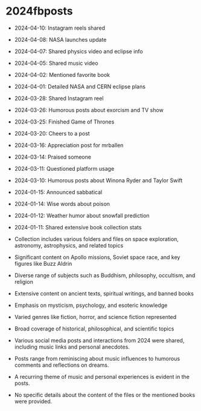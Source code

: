 # 2024fbposts

- 2024-04-10: Instagram reels shared
- 2024-04-08: NASA launches update
- 2024-04-07: Shared physics video and eclipse info
- 2024-04-05: Shared music video
- 2024-04-02: Mentioned favorite book
- 2024-04-01: Detailed NASA and CERN eclipse plans
- 2024-03-28: Shared Instagram reel
- 2024-03-26: Humorous posts about exorcism and TV show
- 2024-03-25: Finished Game of Thrones
- 2024-03-20: Cheers to a post
- 2024-03-16: Appreciation post for mrballen
- 2024-03-14: Praised someone
- 2024-03-11: Questioned platform usage
- 2024-03-10: Humorous posts about Winona Ryder and Taylor Swift
- 2024-01-15: Announced sabbatical
- 2024-01-14: Wise words about poison
- 2024-01-12: Weather humor about snowfall prediction
- 2024-01-11: Shared extensive book collection stats
- Collection includes various folders and files on space exploration, astronomy, astrophysics, and related topics
- Significant content on Apollo missions, Soviet space race, and key figures like Buzz Aldrin
- Diverse range of subjects such as Buddhism, philosophy, occultism, and religion
- Extensive content on ancient texts, spiritual writings, and banned books
- Emphasis on mysticism, psychology, and esoteric knowledge
- Varied genres like fiction, horror, and science fiction represented
- Broad coverage of historical, philosophical, and scientific topics

- Various social media posts and interactions from 2024 were shared, including music links and personal anecdotes.
- Posts range from reminiscing about music influences to humorous comments and reflections on dreams.
- A recurring theme of music and personal experiences is evident in the posts.
- No specific details about the content of the files or the mentioned books were provided.
